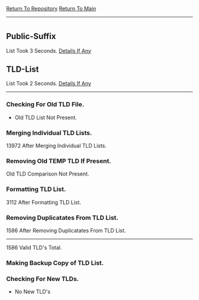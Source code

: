 [Return To Repository](https://github.com/deathbybandaid/piholeparser/)
[Return To Main](https://github.com/deathbybandaid/piholeparser/blob/master/RecentRunLogs/Mainlog.md)
____________________________________
# 
## Public-Suffix
List Took 3 Seconds.
[Details If Any](https://github.com/deathbybandaid/piholeparser/blob/master/RecentRunLogs/TopLevelScripts/15-Processing-Top-Level-Domains/Public-Suffix.md)

## TLD-List
List Took 2 Seconds.
[Details If Any](https://github.com/deathbybandaid/piholeparser/blob/master/RecentRunLogs/TopLevelScripts/15-Processing-Top-Level-Domains/TLD-List.md)

____________________________________
### Checking For Old TLD File.
* Old TLD List Not Present.
### Merging Individual TLD Lists.
13972 After Merging Individual TLD Lists.
### Removing Old TEMP TLD If Present.
Old TLD Comparison Not Present.
### Formatting TLD List.
3112 After Formatting TLD List.
### Removing Duplicatates From TLD List.
1586 After Removing Duplicatates From TLD List.
____________________________________
1586 Valid TLD's Total.
### Making Backup Copy of TLD List.
### Checking For New TLDs.
* No New TLD's
